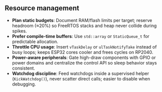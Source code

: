 ## Resource management

- **Plan static budgets**: Document RAM/flash limits per target; reserve headroom (≈20%) so FreeRTOS stacks and heap never collide during spikes.
- **Prefer compile-time buffers**: Use `std::array` or `StaticQueue_t` for predictable allocation.
- **Throttle CPU usage**: Insert `vTaskDelay` or `ulTaskNotifyTake` instead of busy loops; keeps ESP32 cores cooler and frees cycles on RP2040.
- **Power-aware peripherals**: Gate high-draw components with GPIO or power domains and centralize the control API so sleep behavior stays consistent.
- **Watchdog discipline**: Feed watchdogs inside a supervised helper (`KickWatchdog()`), never scatter direct calls; easier to disable when debugging.
